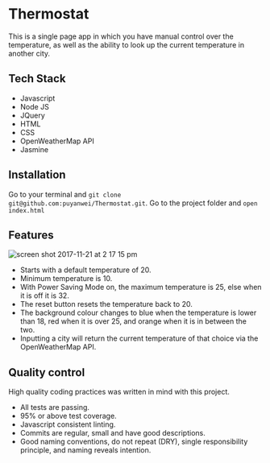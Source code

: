 # Thermostat

This is a single page app in which you have manual control over the temperature, as well as the ability to look up the current temperature in another city.

## Tech Stack
- Javascript
- Node JS
- JQuery
- HTML
- CSS
- OpenWeatherMap API
- Jasmine

## Installation

Go to your terminal and `git clone git@github.com:puyanwei/Thermostat.git`.
Go to the project folder and `open index.html`

## Features

![screen shot 2017-11-21 at 2 17 15 pm](https://user-images.githubusercontent.com/14803518/33059902-486bd416-ced1-11e7-9f36-54a62b634e9a.png)

- Starts with a default temperature of 20.
- Minimum temperature is 10.
- With Power Saving Mode on, the maximum temperature is 25, else when it is off it is 32.
- The reset button resets the temperature back to 20.
- The background colour changes to blue when the temperature is lower than 18, red when it is over 25, and orange when it is in between the two.
- Inputting a city will return the current temperature of that choice via the OpenWeatherMap API.

## Quality control

High quality coding practices was written in mind with this project.

- All tests are passing.
- 95% or above test coverage.
- Javascript consistent linting.
- Commits are regular, small and have good descriptions.
- Good naming conventions, do not repeat (DRY), single responsibility principle, and naming reveals intention.
